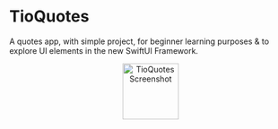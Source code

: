 # TioQuotes
A quotes app, with simple project, for beginner learning purposes & to explore UI elements in the new SwiftUI Framework.

<p align="center">
<img src="https://i.imgur.com/EiEyZ2l.png" width="100" alt="TioQuotes Screenshot" />
</p>
